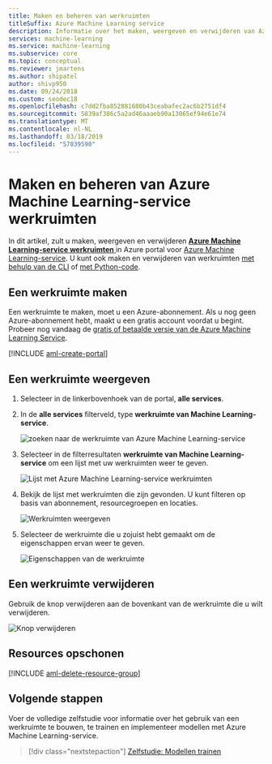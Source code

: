 ```yaml
---
title: Maken en beheren van werkruimten
titleSuffix: Azure Machine Learning service
description: Informatie over het maken, weergeven en verwijderen van Azure Machine Learning-service toegang tot werkruimten in Azure portal.
services: machine-learning
ms.service: machine-learning
ms.subservice: core
ms.topic: conceptual
ms.reviewer: jmartens
ms.author: shipatel
author: shivp950
ms.date: 09/24/2018
ms.custom: seodec18
ms.openlocfilehash: c7dd2fba852881680b43ceabafec2ac6b2751df4
ms.sourcegitcommit: 5839af386c5a2ad46aaaeb90a13065ef94e61e74
ms.translationtype: MT
ms.contentlocale: nl-NL
ms.lasthandoff: 03/18/2019
ms.locfileid: "57839590"
---
```

# <a name="create-and-manage-azure-machine-learning-service-workspaces"></a>Maken en beheren van Azure Machine Learning-service werkruimten

In dit artikel, zult u maken, weergeven en verwijderen [ **Azure Machine Learning-service werkruimten** ](concept-azure-machine-learning-architecture.md#workspace) in Azure portal voor [Azure Machine Learning-service](overview-what-is-azure-ml.md).  U kunt ook maken en verwijderen van werkruimten [met behulp van de CLI](reference-azure-machine-learning-cli.md) of [met Python-code](https://aka.ms/aml-sdk).

## <a name="create-a-workspace"></a>Een werkruimte maken 

Een werkruimte te maken, moet u een Azure-abonnement. Als u nog geen Azure-abonnement hebt, maakt u een gratis account voordat u begint. Probeer nog vandaag de [gratis of betaalde versie van de Azure Machine Learning Service](https://aka.ms/AMLFree).

[!INCLUDE [aml-create-portal](../../../includes/aml-create-in-portal.md)]

## <a name="view-a-workspace"></a>Een werkruimte weergeven

1. Selecteer in de linkerbovenhoek van de portal, **alle services**. 

1. In de **alle services** filterveld, type **werkruimte van Machine Learning-service**.  

   ![zoeken naar de werkruimte van Azure Machine Learning-service](media/how-to-manage-workspace/allservices-search1.png)

1. Selecteer in de filterresultaten **werkruimte van Machine Learning-service** om een lijst met uw werkruimten weer te geven. 

   ![Lijst met Azure Machine Learning-service werkruimten](media/how-to-manage-workspace/allservices-search.PNG)

1. Bekijk de lijst met werkruimten die zijn gevonden. U kunt filteren op basis van abonnement, resourcegroepen en locaties.  

   ![Werkruimten weergeven](media/how-to-manage-workspace/allservices_view_workspace.PNG)

1. Selecteer de werkruimte die u zojuist hebt gemaakt om de eigenschappen ervan weer te geven.

   ![Eigenschappen van de werkruimte](media/how-to-manage-workspace/allservices_view_workspace_full.PNG)

## <a name="delete-a-workspace"></a>Een werkruimte verwijderen

Gebruik de knop verwijderen aan de bovenkant van de werkruimte die u wilt verwijderen.

  ![Knop verwijderen](media/how-to-manage-workspace/delete-workspace.png)


## <a name="clean-up-resources"></a>Resources opschonen 

[!INCLUDE [aml-delete-resource-group](../../../includes/aml-delete-resource-group.md)]

## <a name="next-steps"></a>Volgende stappen

Voer de volledige zelfstudie voor informatie over het gebruik van een werkruimte te bouwen, te trainen en implementeer modellen met Azure Machine Learning-service.

> [!div class="nextstepaction"]
> [Zelfstudie: Modellen trainen](tutorial-train-models-with-aml.md)
